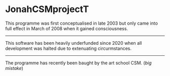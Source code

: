 # JonahCSMprojectT

This programme was first conceptualised in late 2003 but only came into full effect in March of 2008 when it gained consciousness.

---

This software has been heavily underfunded since 2020 when all development was halted due to extenuating circurmstances.

---

The programme has recently been baught by the art school CSM. (*big mistake*)
